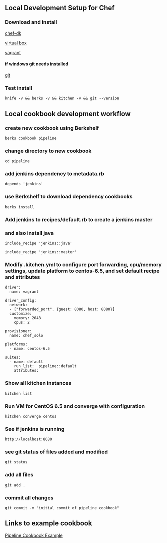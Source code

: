 ## Local Development Setup for Chef

### Download and install

[chef-dk](http://www.getchef.com/downloads/chef-dk)

[virtual box](https://www.virtualbox.org/wiki/Downloads)

[vagrant](http://www.vagrantup.com/downloads.html)

#### if windows git needs installed

[git](http://git-scm.com/download/win)

### Test install
`knife -v && berks -v && kitchen -v && git --version`

## Local cookbook development workflow

### create new cookbook using Berkshelf
`berks cookbook pipeline`

### change directory to new cookbook
`cd pipeline`

### add jenkins dependency to metadata.rb
`depends 'jenkins'`

### use Berkshelf to download dependency cookbooks
`berks install`

### Add jenkins to recipes/default.rb to create a jenkins master
### and also install java

`include_recipe 'jenkins::java'`

`include_recipe 'jenkins::master'`

### Modify .kitchen.yml to configure port forwarding, cpu/memory settings, update platform to centos-6.5, and set default recipe and attributes
```
driver:
  name: vagrant

driver_config:
  network:
  - ["forwarded_port", {guest: 8080, host: 8080}]
  customize:
    memory: 2048
    cpus: 2

provisioner:
  name: chef_solo

platforms:
  - name: centos-6.5

suites:
  - name: default
    run_list:  pipeline::default
    attributes:
```

### Show all kitchen instances
`kitchen list`

### Run VM for CentOS 6.5 and converge with configuration
`kitchen converge centos`

### See if jenkins is running
`http://localhost:8080`


### see git status of files added and modified
`git status`

### add all files
`git add .`

### commit all changes
`git commit -m "initial commit of pipeline cookbook"`


## Links to example cookbook
[Pipeline Cookbook Example](https://github.com/stephenlauck/setup_local_chef_dev_pipeline)
